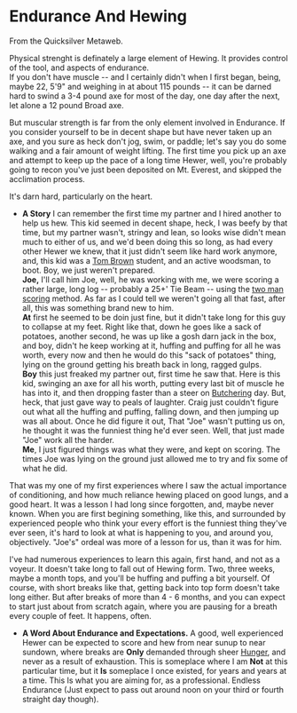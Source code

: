 
# Endurance And Hewing

From the Quicksilver Metaweb.

Physical strenght is definately a large element of Hewing. It provides control of the tool, and aspects of endurance.   
If you don't have muscle -- and I certainly didn't when I first began, being, maybe 22, 5'9" and weighing in at about 115 pounds -- it can be darned hard to swind a 3-4 pound axe for most of the day, one day after the next, let alone a 12 pound Broad axe.

But muscular strength is far from the only element involved in Endurance. If you consider yourself to be in decent shape but have never taken up an axe, and you sure as heck don't jog, swim, or paddle; let's say you do some walking and a fair amount of weight lifting. The first time you pick up an axe and attempt to keep up the pace of a long time Hewer, well, you're probably going to recon you've just been deposited on Mt. Everest, and skipped the acclimation process.

It's darn hard, particularly on the heart.

* **A Story** I can remember the first time my partner and I hired another to help us hew. This kid seemed in decent shape, heck, I was beefy by that time, but my partner wasn't, stringy and lean, so looks wise didn't mean much to either of us, and we'd been doing this so long, as had every other Hewer we knew, that it just didn't seem like hard work anymore, and, this kid was a [Tom Brown](/http-www-trackerschool-com) student, and an active woodsman, to boot. Boy, we just weren't prepared.   
**Joe,** I'll call him Joe, well, he was working with me, we were scoring a rather large, long log -- probably a 25+' Tie Beam -- using the  [two man scoring](/european-two-man-scoring) method. As far as I could tell we weren't going all that fast, after all, this was something brand new to him.   
**At** first he seemed to be doin just fine, but it didn't take long for this guy to collapse at my feet. Right like that, down he goes like a sack of potatoes, another second, he was up like a gosh darn jack in the box, and boy, didn't he keep working at it, huffing and puffing for all he was worth, every now and then he would do this "sack of potatoes" thing, lying on the ground getting his breath back in long, ragged gulps.   
**Boy** this just freaked my partner out, first time he saw that. Here is this kid, swinging an axe for all his worth, putting every last bit of muscle he has into it, and then dropping faster than a steer on  [Butchering](/black-coffee-timberbee) day. But, heck, that just gave way to peals of laughter. Craig just couldn't figure out what all the huffing and puffing, falling down, and then jumping up was all about. Once he did figure it out, That "Joe" wasn't putting us on, he thought it was the funniest thing he'd ever seen. Well, that just made "Joe" work all the harder.   
**Me**, I just figured things was what they were, and kept on scoring. The times Joe was lying on the ground just allowed me to try and fix some of what he did.

That was my one of my first experiences where I saw the actual importance of conditioning, and how much reliance hewing placed on good lungs, and a good heart. It was a lesson I had long since forgotten, and, maybe never known. When you are first begining something, like this, and surrounded by experienced people who think your every effort is the funniest thing they've ever seen, it's hard to look at what is happening to you, and around you, objectively. "Joe's" ordeal was more of a lesson for us, than it was for him. 

I've had numerous experiences to learn this again, first hand, and not as a voyeur. It doesn't take long to fall out of Hewing form. Two, three weeks, maybe a month tops, and you'll be huffing and puffing a bit yourself. Of course, with short breaks like that, getting back into top form doesn't take long either. But after breaks of more than 4 - 6 months, and you can expect to start just about from scratch again, where you are pausing for a breath every couple of feet. It happens, often.

* **A Word About Endurance and Expectations.** A good, well experienced Hewer can be expected to score and hew from near sunup to near sundown, where breaks are **Only** demanded through sheer  [Hunger](/hunger-and-hewing), and never as a result of exhaustion. This is someplace where I am **Not** at this particular time, but it **Is** someplace I once existed, for years and years at a time. This Is what you are aiming for, as a professional. Endless Endurance (Just expect to pass out around noon on your third or fourth straight day though).
